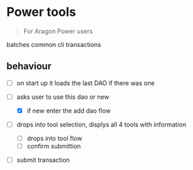 # Power tools
> For Aragon Power users

batches common cli transactions

## behaviour
- [ ] on start up it loads the last DAO if there was one 
- [ ] asks user to use this dao or new
  - [x] if new enter the add dao flow
- [ ] drops into tool selection, displys all 4 tools with information
  - [ ] drops into tool flow
  - [ ] confirm submittion
- [ ] submit transaction
  
